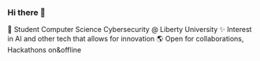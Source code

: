 ### Hi there 👋


🏫 Student Computer Science Cybersecurity @ Liberty University 
✨ Interest in AI and other tech that allows for innovation
🌎 Open for collaborations, Hackathons on&offline

<!--
**hankwyman/hankwyman** is a ✨ _special_ ✨ repository because its `README.md` (this file) appears on your GitHub profile.

Here are some ideas to get you started:

- 🔭 I’m currently working on ...
- 🌱 I’m currently learning ...
- 👯 I’m looking to collaborate on ...
- 🤔 I’m looking for help with ...
- 💬 Ask me about ...
- 📫 How to reach me: ...
- 😄 Pronouns: ...
- ⚡ Fun fact: ...
-->
